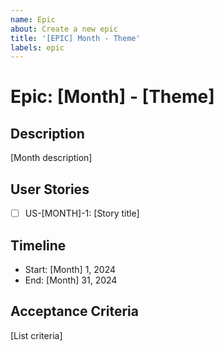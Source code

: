```yaml
---
name: Epic
about: Create a new epic
title: '[EPIC] Month - Theme'
labels: epic
---
```


# Epic: [Month] - [Theme]

## Description
[Month description]

## User Stories
- [ ] US-[MONTH]-1: [Story title]

## Timeline
- Start: [Month] 1, 2024
- End: [Month] 31, 2024

## Acceptance Criteria
[List criteria]